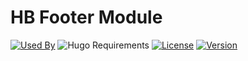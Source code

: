 # HB Footer Module

[![Used By](https://img.shields.io/badge/dynamic/json?color=success&label=used+by&query=repositories_humanize&logo=hugo&style=flat-square&url=https://api.razonyang.com/v1/github/dependents/razonyang/hb-footer)](https://github.com/razonyang/hb-footer/network/dependents)
![Hugo Requirements](https://img.shields.io/badge/dynamic/json?color=important&label=requirements&query=requirements&logo=hugo&style=flat-square&url=https://api.razonyang.com/v1/hugo/modules/github.com/razonyang/hb-footer)
[![License](https://img.shields.io/github/license/razonyang/hb-footer?style=flat-square)](https://github.com/razonyang/hb-footer/blob/main/LICENSE)
[![Version](https://img.shields.io/github/v/tag/razonyang/hb-footer?label=version&style=flat-square)](https://github.com/razonyang/hb-footer/tags)
